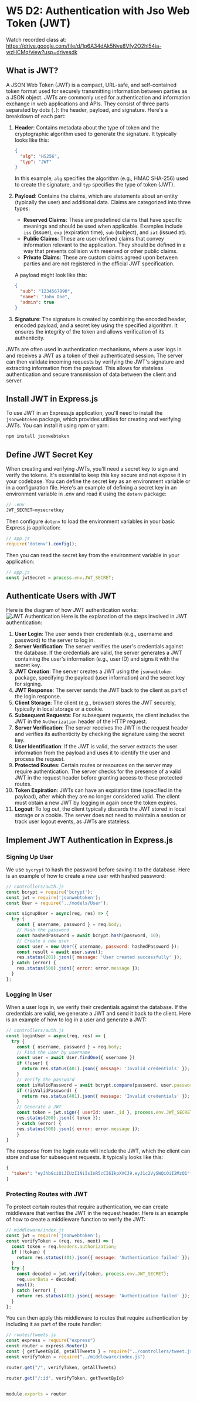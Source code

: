 # W5 D2: Authentication with Jso Web Token (JWT)

Watch recorded class at: https://drive.google.com/file/d/1p6A34dAk5Nve8Vfy2O2hl54ia-wzHCMq/view?usp=drivesdk

## What is JWT?
A JSON Web Token (JWT) is a compact, URL-safe, and self-contained token format used for securely transmitting information between parties as a JSON object. JWTs are commonly used for authentication and information exchange in web applications and APIs. They consist of three parts separated by dots (`.`): the header, payload, and signature. Here's a breakdown of each part:

1. **Header**: Contains metadata about the type of token and the cryptographic algorithm used to generate the signature. It typically looks like this:
   ```json
   {
     "alg": "HS256",
     "typ": "JWT"
   }
   ```
   In this example, `alg` specifies the algorithm (e.g., HMAC SHA-256) used to create the signature, and `typ` specifies the type of token (JWT).

2. **Payload**: Contains the claims, which are statements about an entity (typically the user) and additional data. Claims are categorized into three types:
    - **Reserved Claims**: These are predefined claims that have specific meanings and should be used when applicable. Examples include `iss` (issuer), `exp` (expiration time), `sub` (subject), and `iat` (issued at).
    - **Public Claims**: These are user-defined claims that convey information relevant to the application. They should be defined in a way that prevents collision with reserved or other public claims.
    - **Private Claims**: These are custom claims agreed upon between parties and are not registered in the official JWT specification.

   A payload might look like this:
   ```json
   {
     "sub": "1234567890",
     "name": "John Doe",
     "admin": true
   }
   ```

3. **Signature**: The signature is created by combining the encoded header, encoded payload, and a secret key using the specified algorithm. It ensures the integrity of the token and allows verification of its authenticity.

JWTs are often used in authentication mechanisms, where a user logs in and receives a JWT as a token of their authenticated session. The server can then validate incoming requests by verifying the JWT's signature and extracting information from the payload. This allows for stateless authentication and secure transmission of data between the client and server.

## Install JWT in Express.js
To use JWT in an Express.js application, you'll need to install the `jsonwebtoken` package, which provides utilities for creating and verifying JWTs. You can install it using npm or yarn:

```bash
npm install jsonwebtoken
```
## Define JWT Secret Key
When creating and verifying JWTs, you'll need a secret key to sign and verify the tokens. It's essential to keep this key secure and not expose it in your codebase. You can define the secret key as an environment variable or in a configuration file. 
Here's an example of defining a secret key in an environment variable in .env and read it using the `dotenv` package:

```javascript
// .env
JWT_SECRET=mysecretkey
```
Then configure `dotenv` to load the environment variables in your basic Express.js application:

```javascript
// app.js
require('dotenv').config();
```
Then you can read the secret key from the environment variable in your application:

```javascript
// app.js
const jwtSecret = process.env.JWT_SECRET;
```
## Authenticate Users with JWT
Here is the diagram of how JWT authentication works:
![JWT Authentication](assets/jwt-login.jpg)
Here is the explanation of the steps involved in JWT authentication:
1. **User Login**: The user sends their credentials (e.g., username and password) to the server to log in.
2. **Server Verification**: The server verifies the user's credentials against the database. If the credentials are valid, the server generates a JWT containing the user's information (e.g., user ID) and signs it with the secret key.
3. **JWT Creation**: The server creates a JWT using the `jsonwebtoken` package, specifying the payload (user information) and the secret key for signing.
4. **JWT Response**: The server sends the JWT back to the client as part of the login response.
5. **Client Storage**: The client (e.g., browser) stores the JWT securely, typically in local storage or a cookie.
6. **Subsequent Requests**: For subsequent requests, the client includes the JWT in the `Authorization` header of the HTTP request.
7. **Server Verification**: The server receives the JWT in the request header and verifies its authenticity by checking the signature using the secret key.
8. **User Identification**: If the JWT is valid, the server extracts the user information from the payload and uses it to identify the user and process the request.
9. **Protected Routes**: Certain routes or resources on the server may require authentication. The server checks for the presence of a valid JWT in the request header before granting access to these protected routes.
10. **Token Expiration**: JWTs can have an expiration time (specified in the payload), after which they are no longer considered valid. The client must obtain a new JWT by logging in again once the token expires.
11. **Logout**: To log out, the client typically discards the JWT stored in local storage or a cookie. The server does not need to maintain a session or track user logout events, as JWTs are stateless.

## Implement JWT Authentication in Express.js
### Signing Up User
We use `bycrypt` to hash the password before saving it to the database. Here is an example of how to create a new user with hashed password:

```javascript
// controllers/auth.js
const bcrypt = require('bcrypt');
const jwt = require('jsonwebtoken');
const User = require('../models/User');

const signupUser = async(req, res) => {
  try {
    const { username, password } = req.body;
    // Hash the password
    const hashedPassword = await bcrypt.hash(password, 10);
    // Create a new user
    const user = new User({ username, password: hashedPassword });
    const result = await user.save();
    res.status(201).json({ message: 'User created successfully' });
  } catch (error) {
    res.status(500).json({ error: error.message });
  }
};
```
### Logging In User
When a user logs in, we verify their credentials against the database. If the credentials are valid, we generate a JWT and send it back to the client. Here is an example of how to log in a user and generate a JWT:

```javascript
// controllers/auth.js
const loginUser = async(req, res) => {
  try {
    const { username, password } = req.body;
    // Find the user by username
    const user = await User.findOne({ username })
    if (!user) {
      return res.status(401).json({ message: 'Invalid credentials' });
    }
    // Verify the password
    const isValidPassword = await bcrypt.compare(password, user.password);
    if (!isValidPassword) {
      return res.status(401).json({ message: 'Invalid credentials' });
    }
    // Generate a JWT
    const token = jwt.sign({ userId: user._id }, process.env.JWT_SECRET, { expiresIn: '1h' });
    res.status(200).json({ token });
    } catch (error) {
    res.status(500).json({ error: error.message });
    }
}
```
The response from the login route will include the JWT, which the client can store and use for subsequent requests.
It typically looks like this:
```json
{
  "token": "eyJhbGciOiJIUzI1NiIsInR5cCI6IkpXVCJ9.eyJ1c2VySWQiOiI2MzQ1"
}
```
### Protecting Routes with JWT
To protect certain routes that require authentication, we can create middleware that verifies the JWT in the request header. Here is an example of how to create a middleware function to verify the JWT:

```javascript
// middleware/index.js
const jwt = require('jsonwebtoken');
const verifyToken = (req, res, next) => {
  const token = req.headers.authorization;
  if (!token) {
    return res.status(401).json({ message: 'Authentication failed' });
  }
  try {
    const decoded = jwt.verify(token, process.env.JWT_SECRET);
    req.userData = decoded;
    next();
  } catch (error) {
    return res.status(401).json({ message: 'Authentication failed' });
  }
};
```
You can then apply this middleware to routes that require authentication by including it as part of the route handler:

```javascript
// routes/tweets.js
const express = require("express")
const router = express.Router()
const { getTweetById, getAllTweets } = require("../controllers/tweet.js")
const verifyToken = require("../middleware/index.js")

router.get("/", verifyToken, getAllTweets)

router.get("/:id", verifyToken, getTweetById)


module.exports = router
```


